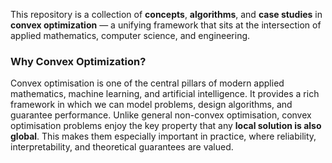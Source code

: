 This repository is a collection of **concepts**, **algorithms**, and **case studies** in **convex optimization** — a unifying framework that sits at the intersection of applied mathematics, computer science, and engineering.

### Why Convex Optimization?
Convex optimisation is one of the central pillars of modern applied mathematics, machine learning, and artificial intelligence. It provides a rich framework in which we can model problems, design algorithms, and guarantee performance. Unlike general non-convex optimisation, convex optimisation problems enjoy the key property that any **local solution is also global**. This makes them especially important in practice, where reliability, interpretability, and theoretical guarantees are valued.
 